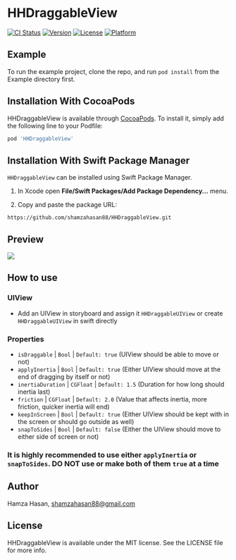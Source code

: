 # HHDraggableView

[![CI Status](https://img.shields.io/travis/shamzahasan88/HHDraggableView.svg?style=flat)](https://travis-ci.org/shamzahasan88/HHDraggableView)
[![Version](https://img.shields.io/cocoapods/v/HHDraggableView.svg?style=flat)](https://cocoapods.org/pods/HHDraggableView)
[![License](https://img.shields.io/cocoapods/l/HHDraggableView.svg?style=flat)](https://cocoapods.org/pods/HHDraggableView)
[![Platform](https://img.shields.io/cocoapods/p/HHDraggableView.svg?style=flat)](https://cocoapods.org/pods/HHDraggableView)

## Example

To run the example project, clone the repo, and run `pod install` from the Example directory first.

## Installation With CocoaPods

HHDraggableView is available through [CocoaPods](https://cocoapods.org). To install
it, simply add the following line to your Podfile:

```ruby
pod 'HHDraggableView'
```

## Installation With Swift Package Manager

`HHDraggableView` can be installed using Swift Package Manager.

1. In Xcode open **File/Swift Packages/Add Package Dependency...** menu.

2. Copy and paste the package URL:

```
https://github.com/shamzahasan88/HHDraggableView.git
```

## Preview

![](https://reignsol.com/public/github-assets/hhdraggableview.gif?new=1)

## How to use

### UIView
- Add an UIView in storyboard and assign it `HHDraggableUIView` or create `HHDraggableUIView` in swift directly

### Properties
- `isDraggable` | `Bool` | `Default: true` (UIView should be able to move or not)
- `applyInertia` | `Bool` | `Default: true` (Either UIView should move at the end of dragging by itself or not)
- `inertiaDuration` | `CGFloat` | `Default: 1.5` (Duration for how long should inertia last)
- `friction` | `CGFloat` | `Default: 2.0` (Value that affects inertia, more friction, quicker inertia will end)
- `keepInScreen` | `Bool` | `Default: true` (Either UIView should be kept with in the screen or should go outside as well)
- `snapToSides` | `Bool` | `Default: false` (Either the UIView should move to either side of screen or not)

### It is highly recommended to use either `applyInertia` or `snapToSides`. DO NOT use or make both of them `true` at a time

## Author

Hamza Hasan, shamzahasan88@gmail.com

## License

HHDraggableView is available under the MIT license. See the LICENSE file for more info.
